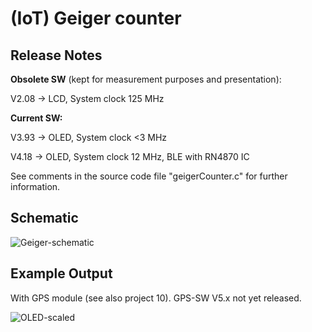 # (IoT) Geiger counter

## Release Notes 

**Obsolete SW** (kept for measurement purposes and presentation):

V2.08 -> LCD, System clock 125 MHz

**Current SW:**

V3.93 -> OLED, System clock <3 MHz

V4.18 -> OLED, System clock 12 MHz, BLE with RN4870 IC

See comments in the source code file "geigerCounter.c" for further information.

## Schematic

![Geiger-schematic](https://github.com/user-attachments/assets/95758eed-22ad-4596-ae80-7c7f22285a03)

## Example Output

With GPS module (see also project 10). GPS-SW V5.x not yet released. 

![OLED-scaled](https://github.com/Florian-Wilhelm/Raspberry-Pi/assets/77980708/4041ded5-5f8f-4de6-808a-c2b74051ebaa)

